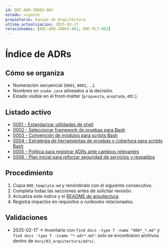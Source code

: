 ```yaml
---
id: DOC-ADR-INDEX-001
estado: vigente
propietario: Equipo de Arquitectura
ultima_actualizacion: 2025-02-17
relacionados: [DOC-ARQ-INDEX-001, DOC-PLT-001]
---
```

# Índice de ADRs

## Cómo se organiza
- Numeración secuencial (`0001`, `0002`, ...).
- Nombres en `snake_case` alineados a la decisión.
- Estado visible en el front-matter (`propuesta`, `aceptada`, etc.).

## Listado activo
- [0001 - Estandarizar utilidades de shell](0001_standardizar_utils_shell.md)
- [0002 - Seleccionar framework de pruebas para Bash](0002_framework_pruebas_bash.md)
- [0003 - Convención de módulos para scripts Bash](0003_convencion_modulos_scripts.md)
- [0004 - Estrategia de herramientas de pruebas y cobertura para scripts Bash](0004_estrategia_pruebas_y_cobertura.md)
- [0005 - Política para registrar ADRs ante cambios relevantes](0005_politica_adrs_cambios_relevantes.md)
- [0006 - Plan inicial para reforzar seguridad de servicios y respaldos](0006_plan_inicial_seguridad_y_backups.md)

## Procedimiento
1. Copia `000_template.md` y renómbralo con el siguiente consecutivo.
2. Completa todas las secciones antes de solicitar revisión.
3. Actualiza este índice y el [README de arquitectura](../README.md).
4. Registra impactos en requisitos o runbooks relacionados.

## Validaciones
- 2025-02-17 → Inventario con `find docs -type f -name "000*_*.md"` y `find docs -type f -iname "*-adr*.md"`: solo se encontraron archivos dentro de `docs/03_arquitectura/adrs/`.
